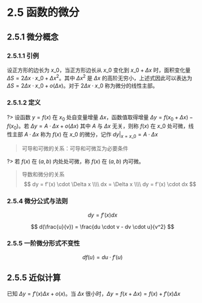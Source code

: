# 2.5 函数的微分

## 2.5.1 微分概念

### 2.5.1.1 引例

设正方形的边长为 $x\_0$，当正方形边长从 $x\_0$ 变化到 $x\_0 + \Delta x$ 时，面积变化量 $\Delta S = 2 \Delta x \cdot x\_0 + \Delta x^2$。其中 $\Delta x^2$ 是 $\Delta x$ 的高阶无穷小，上述式因此可以表达为 $\Delta S = 2 \Delta x \cdot x\_0 + o(\Delta x)$。对于 $2 \Delta x \cdot x\_0$ 称为微分的线性主部。

### 2.5.1.2 定义

?> 设函数 $y = f(x)$ 在 $x_0$ 处自变量增量 $\Delta x$，函数值取得增量 $\Delta y = f(x_0 + \Delta x) - f(x_0)$。若 $\Delta y = A \cdot \Delta x + o(\Delta x)$ 其中 $A$ 与 $\Delta x$ 无关，则称 $f(x)$ 在 $x\_0$ 处可微，线性主部 $A \cdot \Delta x$ 称为 $f(x)$ 在 $x\_0$ 的微分，记作 $dy |_{x = x\_0} = A \cdot \Delta x$

> 可导和可微的关系：可导和可微互为必要条件

?> 若 $f(x)$ 在 $(a,\,b)$ 内处处可微，称 $f(x)$ 在 $(a,\,b)$ 内可微。

> 导数和微分的关系
$$
dy = f'(x) \cdot \Delta x \\\\
dx = \Delta x \\\\
dy = f'(x) \cdot dx
$$

### 2.5.4 微分公式与法则

$$
dy = f'(x) dx
$$

$$
d(\frac{u}{v}) = \frac{du \cdot v - dv \cdot u}{v^2}
$$

### 2.5.5 一阶微分形式不变性

$$
df(u) = du \cdot f'(u)
$$

## 2.5.5 近似计算

已知 $\Delta y = f'(x) \Delta x + o(x)$。当 $\Delta x$ 很小时，$\Delta y = f(x + \Delta x) = f(x) + f'(x) \Delta x$

